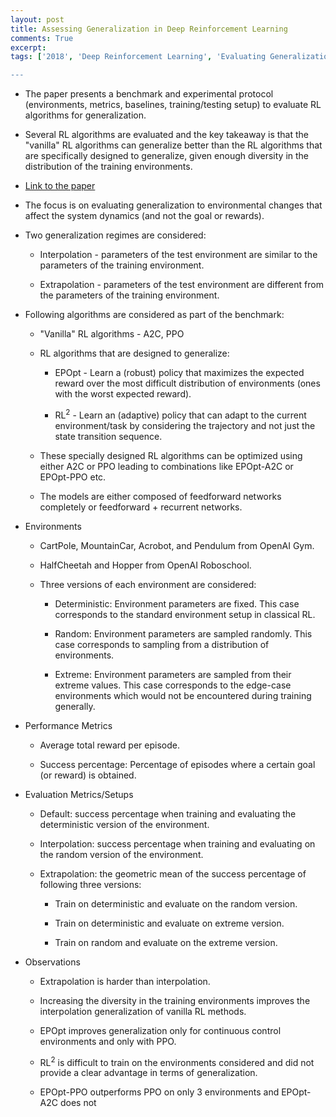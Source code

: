 ```yaml
---
layout: post
title: Assessing Generalization in Deep Reinforcement Learning
comments: True
excerpt: 
tags: ['2018', 'Deep Reinforcement Learning', 'Evaluating Generalization', Reinforcement Learning',  AI, DRL, Evaluation, Generalization, RL]

---
```


* The paper presents a benchmark and experimental protocol (environments, metrics, baselines, training/testing setup) to evaluate RL algorithms for generalization.

* Several RL algorithms are evaluated and the key takeaway is that the "vanilla" RL algorithms can generalize better than the RL algorithms that are specifically designed to generalize, given enough diversity in the distribution of the training environments.

* [Link to the paper](https://arxiv.org/abs/1810.12282)

* The focus is on evaluating generalization to environmental changes that affect the system dynamics (and not the goal or rewards).

* Two generalization regimes are considered:
    
    * Interpolation - parameters of the test environment are similar to the parameters of the training environment.

    * Extrapolation - parameters of the test environment are different from the parameters of the training environment.

* Following algorithms are considered as part of the benchmark:

    * "Vanilla" RL algorithms - A2C, PPO

    * RL algorithms that are designed to generalize:

        * EPOpt - Learn a (robust) policy that maximizes the expected reward over the most difficult distribution of environments (ones with the worst expected reward).

        * RL<sup>2</sup> - Learn an (adaptive) policy that can adapt to the current environment/task by considering the trajectory and not just the state transition sequence.

    * These specially designed RL algorithms can be optimized using either A2C or PPO leading to combinations like EPOpt-A2C or EPOpt-PPO etc.

    * The models are either composed of feedforward networks completely or feedforward + recurrent networks.

* Environments

    * CartPole, MountainCar, Acrobot, and Pendulum from OpenAI Gym.

    * HalfCheetah and Hopper from OpenAI Roboschool.

    * Three versions of each environment are considered:

        * Deterministic: Environment parameters are fixed. This case corresponds to the standard environment setup in classical RL.

        * Random: Environment parameters are sampled randomly. This case corresponds to sampling from a distribution of environments.

        * Extreme: Environment parameters are sampled from their extreme values. This case corresponds to the edge-case environments which would not be encountered during training generally.

* Performance Metrics
    
    * Average total reward per episode.

    * Success percentage: Percentage of episodes where a certain goal (or reward) is obtained.

* Evaluation Metrics/Setups

    * Default: success percentage when training and evaluating the deterministic version of the environment.  

    * Interpolation: success percentage when training and evaluating on the random version of the environment.

    * Extrapolation: the geometric mean of the success percentage of following three versions:

        * Train on deterministic and evaluate on the random version.

        * Train on deterministic and evaluate on extreme version.

        * Train on random and evaluate on the extreme version.

* Observations

    * Extrapolation is harder than interpolation.

    * Increasing the diversity in the training environments improves the interpolation generalization of vanilla RL methods.

    * EPOpt improves generalization only for continuous control environments and only with PPO.

    * RL<sup>2</sup> is difficult to train on the environments considered and did not provide a clear advantage in terms of generalization.

    * EPOpt-PPO outperforms PPO on only 3 environments and EPOpt-A2C does not 

